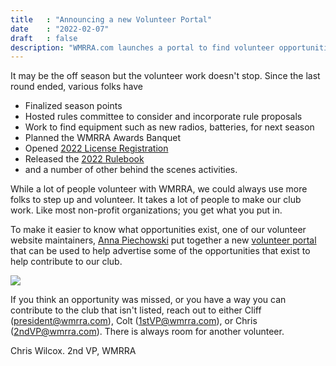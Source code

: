```yaml
---
title   : "Announcing a new Volunteer Portal"
date    : "2022-02-07"
draft   : false
description: "WMRRA.com launches a portal to find volunteer opportunities."
---
```



It may be the off season but the volunteer work doesn't stop. Since the last round ended, various folks have
- Finalized season points
- Hosted rules committee to consider and incorporate rule proposals
- Work to find equipment such as new radios, batteries, for next season
- Planned the WMRRA Awards Banquet
- Opened [2022 License Registration](https://www.motorsportreg.com/events/wmrra-2022-licensing-headquarters-519397)
- Released the [2022 Rulebook](/pdfs/rulebook/2022WMRRARuleBook.pdf)
- and a number of other behind the scenes activities.

While a lot of people volunteer with WMRRA, we could always use more folks to
step up and volunteer. It takes a lot of people to make our club work. Like
most non-profit organizations; you get what you put in.

To make it easier to know what opportunities exist, one of our volunteer
website maintainers, [Anna Piechowski](https://www.linkedin.com/in/annapiechowski/) put together a new
[volunteer portal](/volunteer) that can be used to help advertise some of the 
opportunities that exist to help contribute to our club.

![](/images/news/wmrra-volunteers-page-2022.png)

If you think an opportunity was missed, or you have a way you can contribute to the club that isn't listed, reach out to either Cliff (president@wmrra.com), Colt (1stVP@wmrra.com), or Chris (2ndVP@wmrra.com). There is always room for another volunteer.

Chris Wilcox. 2nd VP, WMRRA

